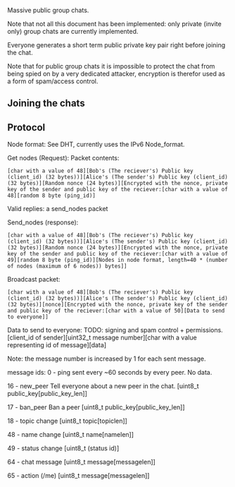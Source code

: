 Massive public group chats.

Note that not all this document has been implemented: only private (invite only) group chats are currently implemented.

Everyone generates a short term public private key pair right before joining 
the chat.

Note that for public group chats it is impossible to protect the chat from 
being spied on by a very dedicated attacker, encryption is therefor used as a 
form of spam/access control.

## Joining the chats


## Protocol


Node format: 
See DHT, currently uses the IPv6 Node_format.

Get nodes (Request):
Packet contents: 
```
[char with a value of 48][Bob's (The reciever's) Public key (client_id) (32 bytes))][Alice's (The sender's) Public key (client_id) (32 bytes)][Random nonce (24 bytes)][Encrypted with the nonce, private key of the sender and public key of the reciever:[char with a value of 48][random 8 byte (ping_id)]
```
Valid replies: a send_nodes packet

Send_nodes (response): 
```
[char with a value of 48][Bob's (The reciever's) Public key (client_id) (32 bytes))][Alice's (The sender's) Public key (client_id) (32 bytes)][Random nonce (24 bytes)][Encrypted with the nonce, private key of the sender and public key of the reciever:[char with a value of 49][random 8 byte (ping_id)][Nodes in node format, length=40 * (number of nodes (maximum of 6 nodes)) bytes]]
```

Broadcast packet:
```
[char with a value of 48][Bob's (The reciever's) Public key (client_id) (32 bytes))][Alice's (The sender's) Public key (client_id) (32 bytes)][nonce][Encrypted with the nonce, private key of the sender and public key of the reciever:[char with a value of 50][Data to send to everyone]]
```


Data to send to everyone:
TODO: signing and spam control + permissions.
[client_id of sender][uint32_t message number][char with a value representing id of message][data]

Note: the message number is increased by 1 for each sent message.

message ids:
0 - ping
sent every ~60 seconds by every peer.
No data.

16 - new_peer
Tell everyone about a new peer in the chat.
[uint8_t public_key[public_key_len]]

17 - ban_peer
Ban a peer
[uint8_t public_key[public_key_len]]

18 - topic change
[uint8_t topic[topiclen]]

48 - name change
[uint8_t name[namelen]]

49 - status change
[uint8_t (status id)]

64 - chat message
[uint8_t message[messagelen]]

65 - action (/me)
[uint8_t message[messagelen]]
